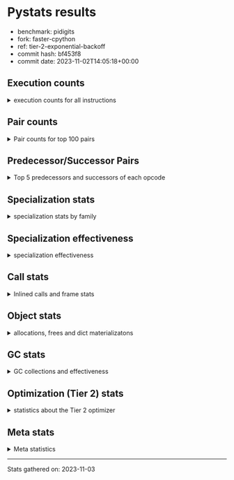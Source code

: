 
# Pystats results

- benchmark: pidigits
- fork: faster-cpython
- ref: tier-2-exponential-backoff
- commit hash: bf453f8
- commit date: 2023-11-02T14:05:18+00:00

## Execution counts

<details>
<summary> execution counts for all instructions </summary>

|Name | Count | Self | Cumulative | Miss ratio | 
|---|---:|---:|---:|---:|
| LOAD_FAST | 7,783,360 | 17.7% | 17.7% |  |
| BINARY_OP_MULTIPLY_INT | 5,804,000 | 13.2% | 30.9% |  |
| LOAD_FAST_LOAD_FAST | 4,582,640 | 10.4% | 41.3% |  |
| BINARY_OP_ADD_INT | 4,422,020 | 10.0% | 51.3% |  |
| LOAD_CONST | 4,131,040 | 9.4% | 60.7% |  |
| STORE_FAST_STORE_FAST | 2,895,520 | 6.6% | 67.3% |  |
| RETURN_VALUE | 2,218,160 | 5.0% | 72.3% |  |
| RESUME_CHECK | 1,833,120 | 4.2% | 76.5% |  |
| UNPACK_SEQUENCE_TUPLE | 1,447,700 | 3.3% | 79.8% |  |
| BINARY_OP | 1,382,920 | 3.1% | 82.9% |  |
| LOAD_GLOBAL_MODULE | 1,142,480 | 2.6% | 85.5% |  |
| CALL_PY_EXACT_ARGS | 1,142,240 | 2.6% | 88.1% |  |
| STORE_FAST | 996,800 | 2.3% | 90.4% |  |
| BUILD_TUPLE | 996,320 | 2.3% | 92.7% |  |
| INTERPRETER_EXIT | 690,880 | 1.6% | 94.2% |  |
| POP_JUMP_IF_FALSE | 690,880 | 1.6% | 95.8% |  |
| COMPARE_OP_INT | 690,820 | 1.6% | 97.4% |  |
| ENTER_EXECUTOR | 544,880 | 1.2% | 98.6% |  |
| POP_TOP | 160,160 | 0.4% | 99.0% |  |
| YIELD_VALUE | 160,000 | 0.4% | 99.3% |  |
| LOAD_GLOBAL_BUILTIN | 145,620 | 0.3% | 99.7% |  |
| CALL_BUILTIN_FAST | 145,500 | 0.3% | 100.0% |  |
| CALL | 1,040 | 0.0% | 100.0% |  |
| JUMP_BACKWARD | 680 | 0.0% | 100.0% |  |
| LOAD_GLOBAL | 600 | 0.0% | 100.0% |  |
| PUSH_NULL | 400 | 0.0% | 100.0% |  |
| NOP | 160 | 0.0% | 100.0% |  |
| LOAD_DEREF | 160 | 0.0% | 100.0% |  |
| RESUME | 160 | 0.0% | 100.0% |  |
| COMPARE_OP | 120 | 0.0% | 100.0% |  |
| UNPACK_SEQUENCE | 120 | 0.0% | 100.0% |  |
| CALL_BUILTIN_CLASS | 120 | 0.0% | 100.0% |  |
| LOAD_ATTR_MODULE | 120 | 0.0% | 100.0% |  |
| MAKE_FUNCTION | 80 | 0.0% | 100.0% |  |
| RETURN_GENERATOR | 80 | 0.0% | 100.0% |  |
| CALL_FUNCTION_EX | 80 | 0.0% | 100.0% |  |
| COPY_FREE_VARS | 80 | 0.0% | 100.0% |  |
| LOAD_ATTR | 80 | 0.0% | 100.0% |  |
| BINARY_OP_SUBTRACT_FLOAT | 60 | 0.0% | 100.0% |  |


</details>

## Pair counts

<details>
<summary> Pair counts for top 100 pairs </summary>

|Pair | Count | Self | Cumulative | 
|---|---:|---:|---:|
| LOAD_FAST_LOAD_FAST BINARY_OP_MULTIPLY_INT | 4,582,280 | 10.4% | 10.4% |
| BINARY_OP_MULTIPLY_INT LOAD_FAST | 2,443,960 | 5.6% | 16.0% |
| LOAD_FAST BINARY_OP_ADD_INT | 2,443,920 | 5.6% | 21.5% |
| BINARY_OP_ADD_INT LOAD_FAST_LOAD_FAST | 1,832,980 | 4.2% | 25.7% |
| RESUME_CHECK LOAD_FAST | 1,672,980 | 3.8% | 29.5% |
| STORE_FAST_STORE_FAST STORE_FAST_STORE_FAST | 1,447,760 | 3.3% | 32.8% |
| UNPACK_SEQUENCE_TUPLE STORE_FAST_STORE_FAST | 1,447,700 | 3.3% | 36.1% |
| LOAD_FAST UNPACK_SEQUENCE_TUPLE | 1,447,640 | 3.3% | 39.4% |
| BINARY_OP RETURN_VALUE | 1,381,600 | 3.1% | 42.5% |
| LOAD_FAST LOAD_CONST | 1,367,600 | 3.1% | 45.6% |
| BINARY_OP_MULTIPLY_INT LOAD_FAST_LOAD_FAST | 1,222,000 | 2.8% | 48.4% |
| BINARY_OP_ADD_INT BINARY_OP | 1,221,980 | 2.8% | 51.2% |
| LOAD_CONST LOAD_FAST | 1,221,600 | 2.8% | 53.9% |
| BINARY_OP_MULTIPLY_INT LOAD_CONST | 1,221,540 | 2.8% | 56.7% |
| LOAD_FAST BINARY_OP_MULTIPLY_INT | 1,221,480 | 2.8% | 59.5% |
| STORE_FAST_STORE_FAST LOAD_FAST_LOAD_FAST | 1,142,240 | 2.6% | 62.1% |
| CALL_PY_EXACT_ARGS RESUME_CHECK | 1,142,180 | 2.6% | 64.7% |
| LOAD_CONST BINARY_OP_ADD_INT | 1,061,520 | 2.4% | 67.1% |
| RETURN_VALUE STORE_FAST | 996,400 | 2.3% | 69.3% |
| LOAD_GLOBAL_MODULE LOAD_FAST | 982,140 | 2.2% | 71.6% |
| BINARY_OP_MULTIPLY_INT BINARY_OP_ADD_INT | 916,440 | 2.1% | 73.7% |
| STORE_FAST LOAD_FAST | 851,040 | 1.9% | 75.6% |
| LOAD_CONST LOAD_CONST | 850,800 | 1.9% | 77.5% |
| LOAD_CONST CALL_PY_EXACT_ARGS | 836,560 | 1.9% | 79.4% |
| BUILD_TUPLE RETURN_VALUE | 836,320 | 1.9% | 81.3% |
| BINARY_OP_ADD_INT BUILD_TUPLE | 836,280 | 1.9% | 83.2% |
| COMPARE_OP_INT POP_JUMP_IF_FALSE | 690,820 | 1.6% | 84.8% |
| CACHE RESUME_CHECK | 690,740 | 1.6% | 86.4% |
| RETURN_VALUE COMPARE_OP_INT | 690,720 | 1.6% | 87.9% |
| LOAD_FAST LOAD_GLOBAL_MODULE | 690,720 | 1.6% | 89.5% |
| RETURN_VALUE INTERPRETER_EXIT | 530,880 | 1.2% | 90.7% |
| BINARY_OP_ADD_INT LOAD_CONST | 530,780 | 1.2% | 91.9% |
| ENTER_EXECUTOR LOAD_FAST_LOAD_FAST | 385,280 | 0.9% | 92.8% |
| POP_JUMP_IF_FALSE ENTER_EXECUTOR | 385,260 | 0.9% | 93.7% |
| STORE_FAST_STORE_FAST LOAD_FAST | 305,520 | 0.7% | 94.4% |
| POP_JUMP_IF_FALSE LOAD_GLOBAL_MODULE | 305,120 | 0.7% | 95.1% |
| LOAD_GLOBAL_MODULE LOAD_CONST | 160,040 | 0.4% | 95.4% |
| BUILD_TUPLE LOAD_FAST | 160,000 | 0.4% | 95.8% |
| LOAD_CONST BUILD_TUPLE | 160,000 | 0.4% | 96.1% |
| LOAD_FAST YIELD_VALUE | 160,000 | 0.4% | 96.5% |
| YIELD_VALUE INTERPRETER_EXIT | 160,000 | 0.4% | 96.9% |
| LOAD_FAST CALL_PY_EXACT_ARGS | 159,960 | 0.4% | 97.2% |
| RESUME_CHECK POP_TOP | 159,900 | 0.4% | 97.6% |
| ENTER_EXECUTOR BINARY_OP | 159,600 | 0.4% | 98.0% |
| POP_TOP ENTER_EXECUTOR | 159,580 | 0.4% | 98.3% |
| STORE_FAST LOAD_GLOBAL_MODULE | 145,520 | 0.3% | 98.7% |
| LOAD_GLOBAL_BUILTIN LOAD_FAST | 145,500 | 0.3% | 99.0% |
| LOAD_FAST CALL_BUILTIN_FAST | 145,480 | 0.3% | 99.3% |
| LOAD_FAST LOAD_GLOBAL_BUILTIN | 145,480 | 0.3% | 99.6% |
| CALL_BUILTIN_FAST CALL_PY_EXACT_ARGS | 145,480 | 0.3% | 100.0% |
| JUMP_BACKWARD LOAD_GLOBAL_MODULE | 620 | 0.0% | 100.0% |
| BINARY_OP BINARY_OP | 600 | 0.0% | 100.0% |
| LOAD_FAST_LOAD_FAST BINARY_OP | 360 | 0.0% | 100.0% |
| POP_TOP JUMP_BACKWARD | 340 | 0.0% | 100.0% |
| POP_JUMP_IF_FALSE JUMP_BACKWARD | 340 | 0.0% | 100.0% |
| PUSH_NULL CALL | 320 | 0.0% | 100.0% |
| BINARY_OP BINARY_OP_MULTIPLY_INT | 240 | 0.0% | 100.0% |
| LOAD_CONST CALL | 240 | 0.0% | 100.0% |
| LOAD_FAST PUSH_NULL | 240 | 0.0% | 100.0% |
| LOAD_FAST BINARY_OP | 240 | 0.0% | 100.0% |
| LOAD_GLOBAL LOAD_GLOBAL_MODULE | 240 | 0.0% | 100.0% |
| CALL CALL | 220 | 0.0% | 100.0% |
| CALL POP_TOP | 160 | 0.0% | 100.0% |
| CALL CALL_PY_EXACT_ARGS | 160 | 0.0% | 100.0% |
| LOAD_FAST CALL | 160 | 0.0% | 100.0% |
| BINARY_OP LOAD_FAST_LOAD_FAST | 140 | 0.0% | 100.0% |
| BINARY_OP BINARY_OP_ADD_INT | 140 | 0.0% | 100.0% |
| CALL CALL_BUILTIN_CLASS | 120 | 0.0% | 100.0% |
| LOAD_FAST LOAD_GLOBAL | 120 | 0.0% | 100.0% |
| LOAD_FAST UNPACK_SEQUENCE | 120 | 0.0% | 100.0% |
| LOAD_GLOBAL LOAD_FAST | 120 | 0.0% | 100.0% |
| CALL_BUILTIN_CLASS RETURN_VALUE | 120 | 0.0% | 100.0% |
| CACHE POP_TOP | 80 | 0.0% | 100.0% |
| NOP LOAD_DEREF | 80 | 0.0% | 100.0% |
| POP_TOP NOP | 80 | 0.0% | 100.0% |
| POP_TOP LOAD_FAST | 80 | 0.0% | 100.0% |
| PUSH_NULL LOAD_FAST | 80 | 0.0% | 100.0% |
| RETURN_GENERATOR LOAD_FAST | 80 | 0.0% | 100.0% |
| RETURN_VALUE COMPARE_OP | 80 | 0.0% | 100.0% |
| BINARY_OP LOAD_CONST | 80 | 0.0% | 100.0% |
| CALL LOAD_FAST | 80 | 0.0% | 100.0% |
| CALL STORE_FAST | 80 | 0.0% | 100.0% |
| CALL RESUME_CHECK | 80 | 0.0% | 100.0% |
| CALL_FUNCTION_EX COPY_FREE_VARS | 80 | 0.0% | 100.0% |
| LOAD_CONST MAKE_FUNCTION | 80 | 0.0% | 100.0% |
| LOAD_CONST BINARY_OP | 80 | 0.0% | 100.0% |
| LOAD_CONST STORE_FAST | 80 | 0.0% | 100.0% |
| LOAD_DEREF PUSH_NULL | 80 | 0.0% | 100.0% |
| LOAD_DEREF STORE_FAST | 80 | 0.0% | 100.0% |
| LOAD_FAST RETURN_VALUE | 80 | 0.0% | 100.0% |
| LOAD_FAST CALL_FUNCTION_EX | 80 | 0.0% | 100.0% |
| POP_JUMP_IF_FALSE LOAD_FAST | 80 | 0.0% | 100.0% |
| POP_JUMP_IF_FALSE LOAD_GLOBAL | 80 | 0.0% | 100.0% |
| STORE_FAST NOP | 80 | 0.0% | 100.0% |
| STORE_FAST LOAD_DEREF | 80 | 0.0% | 100.0% |
| STORE_FAST LOAD_GLOBAL | 80 | 0.0% | 100.0% |
| LOAD_GLOBAL_MODULE CALL_PY_EXACT_ARGS | 80 | 0.0% | 100.0% |
| LOAD_GLOBAL_MODULE LOAD_ATTR_MODULE | 80 | 0.0% | 100.0% |
| RESUME_CHECK LOAD_GLOBAL_BUILTIN | 80 | 0.0% | 100.0% |
| CACHE RESUME | 60 | 0.0% | 100.0% |


</details>

## Predecessor/Successor Pairs

<details>
<summary> Top 5 predecessors and successors of each opcode </summary>

### CACHE

<details>
<summary> Successors and predecessors for CACHE </summary>

|Successors | Count | Percentage | 
|---|---:|---:|
| RESUME_CHECK | 690,740 | 100.0% |
| POP_TOP | 80 | 0.0% |
| RESUME | 60 | 0.0% |


</details>

### INTERPRETER_EXIT

<details>
<summary> Successors and predecessors for INTERPRETER_EXIT </summary>

|Predecessors | Count | Percentage | 
|---|---:|---:|
| RETURN_VALUE | 530,880 | 76.8% |
| YIELD_VALUE | 160,000 | 23.2% |


</details>

### MAKE_FUNCTION

<details>
<summary> Successors and predecessors for MAKE_FUNCTION </summary>

|Predecessors | Count | Percentage | 
|---|---:|---:|
| LOAD_CONST | 80 | 100.0% |

|Successors | Count | Percentage | 
|---|---:|---:|
| LOAD_GLOBAL | 40 | 50.0% |
| LOAD_GLOBAL_MODULE | 40 | 50.0% |


</details>

### NOP

<details>
<summary> Successors and predecessors for NOP </summary>

|Predecessors | Count | Percentage | 
|---|---:|---:|
| POP_TOP | 80 | 50.0% |
| STORE_FAST | 80 | 50.0% |

|Successors | Count | Percentage | 
|---|---:|---:|
| LOAD_DEREF | 80 | 50.0% |
| LOAD_GLOBAL_MODULE | 60 | 37.5% |
| LOAD_GLOBAL | 20 | 12.5% |


</details>

### POP_TOP

<details>
<summary> Successors and predecessors for POP_TOP </summary>

|Predecessors | Count | Percentage | 
|---|---:|---:|
| RESUME_CHECK | 159,900 | 99.8% |
| CALL | 160 | 0.1% |
| CACHE | 80 | 0.0% |
| RESUME | 20 | 0.0% |

|Successors | Count | Percentage | 
|---|---:|---:|
| ENTER_EXECUTOR | 159,580 | 99.6% |
| JUMP_BACKWARD | 340 | 0.2% |
| NOP | 80 | 0.0% |
| LOAD_FAST | 80 | 0.0% |
| RESUME_CHECK | 60 | 0.0% |


</details>

### PUSH_NULL

<details>
<summary> Successors and predecessors for PUSH_NULL </summary>

|Predecessors | Count | Percentage | 
|---|---:|---:|
| LOAD_FAST | 240 | 60.0% |
| LOAD_DEREF | 80 | 20.0% |
| LOAD_ATTR_MODULE | 60 | 15.0% |
| LOAD_ATTR | 20 | 5.0% |

|Successors | Count | Percentage | 
|---|---:|---:|
| CALL | 320 | 80.0% |
| LOAD_FAST | 80 | 20.0% |


</details>

### RETURN_GENERATOR

<details>
<summary> Successors and predecessors for RETURN_GENERATOR </summary>

|Predecessors | Count | Percentage | 
|---|---:|---:|
| CALL_PY_EXACT_ARGS | 60 | 75.0% |
| CALL | 20 | 25.0% |

|Successors | Count | Percentage | 
|---|---:|---:|
| LOAD_FAST | 80 | 100.0% |


</details>

### RETURN_VALUE

<details>
<summary> Successors and predecessors for RETURN_VALUE </summary>

|Predecessors | Count | Percentage | 
|---|---:|---:|
| BINARY_OP | 1,381,600 | 62.3% |
| BUILD_TUPLE | 836,320 | 37.7% |
| CALL_BUILTIN_CLASS | 120 | 0.0% |
| LOAD_FAST | 80 | 0.0% |
| CALL | 40 | 0.0% |

|Successors | Count | Percentage | 
|---|---:|---:|
| STORE_FAST | 996,400 | 44.9% |
| COMPARE_OP_INT | 690,720 | 31.1% |
| INTERPRETER_EXIT | 530,880 | 23.9% |
| COMPARE_OP | 80 | 0.0% |
| LOAD_GLOBAL | 40 | 0.0% |


</details>

### BINARY_OP

<details>
<summary> Successors and predecessors for BINARY_OP </summary>

|Predecessors | Count | Percentage | 
|---|---:|---:|
| BINARY_OP_ADD_INT | 1,221,980 | 88.4% |
| ENTER_EXECUTOR | 159,600 | 11.5% |
| BINARY_OP | 600 | 0.0% |
| LOAD_FAST_LOAD_FAST | 360 | 0.0% |
| LOAD_FAST | 240 | 0.0% |

|Successors | Count | Percentage | 
|---|---:|---:|
| RETURN_VALUE | 1,381,600 | 99.9% |
| BINARY_OP | 600 | 0.0% |
| BINARY_OP_MULTIPLY_INT | 240 | 0.0% |
| LOAD_FAST_LOAD_FAST | 140 | 0.0% |
| BINARY_OP_ADD_INT | 140 | 0.0% |


</details>

### BUILD_TUPLE

<details>
<summary> Successors and predecessors for BUILD_TUPLE </summary>

|Predecessors | Count | Percentage | 
|---|---:|---:|
| BINARY_OP_ADD_INT | 836,280 | 83.9% |
| LOAD_CONST | 160,000 | 16.1% |
| BINARY_OP | 40 | 0.0% |

|Successors | Count | Percentage | 
|---|---:|---:|
| RETURN_VALUE | 836,320 | 83.9% |
| LOAD_FAST | 160,000 | 16.1% |


</details>

### CALL

<details>
<summary> Successors and predecessors for CALL </summary>

|Predecessors | Count | Percentage | 
|---|---:|---:|
| PUSH_NULL | 320 | 30.8% |
| LOAD_CONST | 240 | 23.1% |
| CALL | 220 | 21.2% |
| LOAD_FAST | 160 | 15.4% |
| LOAD_GLOBAL | 40 | 3.8% |

|Successors | Count | Percentage | 
|---|---:|---:|
| CALL | 220 | 21.2% |
| POP_TOP | 160 | 15.4% |
| CALL_PY_EXACT_ARGS | 160 | 15.4% |
| CALL_BUILTIN_CLASS | 120 | 11.5% |
| LOAD_FAST | 80 | 7.7% |


</details>

### CALL_FUNCTION_EX

<details>
<summary> Successors and predecessors for CALL_FUNCTION_EX </summary>

|Predecessors | Count | Percentage | 
|---|---:|---:|
| LOAD_FAST | 80 | 100.0% |

|Successors | Count | Percentage | 
|---|---:|---:|
| COPY_FREE_VARS | 80 | 100.0% |


</details>

### COMPARE_OP

<details>
<summary> Successors and predecessors for COMPARE_OP </summary>

|Predecessors | Count | Percentage | 
|---|---:|---:|
| RETURN_VALUE | 80 | 66.7% |
| LOAD_CONST | 40 | 33.3% |

|Successors | Count | Percentage | 
|---|---:|---:|
| POP_JUMP_IF_FALSE | 60 | 50.0% |
| COMPARE_OP_INT | 60 | 50.0% |


</details>

### COPY_FREE_VARS

<details>
<summary> Successors and predecessors for COPY_FREE_VARS </summary>

|Predecessors | Count | Percentage | 
|---|---:|---:|
| CALL_FUNCTION_EX | 80 | 100.0% |

|Successors | Count | Percentage | 
|---|---:|---:|
| RESUME_CHECK | 60 | 75.0% |
| RESUME | 20 | 25.0% |


</details>

### ENTER_EXECUTOR

<details>
<summary> Successors and predecessors for ENTER_EXECUTOR </summary>

|Predecessors | Count | Percentage | 
|---|---:|---:|
| POP_JUMP_IF_FALSE | 385,260 | 70.7% |
| POP_TOP | 159,580 | 29.3% |
| JUMP_BACKWARD | 40 | 0.0% |

|Successors | Count | Percentage | 
|---|---:|---:|
| LOAD_FAST_LOAD_FAST | 385,280 | 70.7% |
| BINARY_OP | 159,600 | 29.3% |


</details>

### JUMP_BACKWARD

<details>
<summary> Successors and predecessors for JUMP_BACKWARD </summary>

|Predecessors | Count | Percentage | 
|---|---:|---:|
| POP_TOP | 340 | 50.0% |
| POP_JUMP_IF_FALSE | 340 | 50.0% |

|Successors | Count | Percentage | 
|---|---:|---:|
| LOAD_GLOBAL_MODULE | 620 | 91.2% |
| ENTER_EXECUTOR | 40 | 5.9% |
| LOAD_GLOBAL | 20 | 2.9% |


</details>

### LOAD_ATTR

<details>
<summary> Successors and predecessors for LOAD_ATTR </summary>

|Predecessors | Count | Percentage | 
|---|---:|---:|
| LOAD_GLOBAL | 40 | 50.0% |
| LOAD_GLOBAL_MODULE | 40 | 50.0% |

|Successors | Count | Percentage | 
|---|---:|---:|
| LOAD_ATTR_MODULE | 40 | 50.0% |
| PUSH_NULL | 20 | 25.0% |
| STORE_FAST | 20 | 25.0% |


</details>

### LOAD_CONST

<details>
<summary> Successors and predecessors for LOAD_CONST </summary>

|Predecessors | Count | Percentage | 
|---|---:|---:|
| LOAD_FAST | 1,367,600 | 33.1% |
| BINARY_OP_MULTIPLY_INT | 1,221,540 | 29.6% |
| LOAD_CONST | 850,800 | 20.6% |
| BINARY_OP_ADD_INT | 530,780 | 12.8% |
| LOAD_GLOBAL_MODULE | 160,040 | 3.9% |

|Successors | Count | Percentage | 
|---|---:|---:|
| LOAD_FAST | 1,221,600 | 29.6% |
| BINARY_OP_ADD_INT | 1,061,520 | 25.7% |
| LOAD_CONST | 850,800 | 20.6% |
| CALL_PY_EXACT_ARGS | 836,560 | 20.3% |
| BUILD_TUPLE | 160,000 | 3.9% |


</details>

### LOAD_DEREF

<details>
<summary> Successors and predecessors for LOAD_DEREF </summary>

|Predecessors | Count | Percentage | 
|---|---:|---:|
| NOP | 80 | 50.0% |
| STORE_FAST | 80 | 50.0% |

|Successors | Count | Percentage | 
|---|---:|---:|
| PUSH_NULL | 80 | 50.0% |
| STORE_FAST | 80 | 50.0% |


</details>

### LOAD_FAST

<details>
<summary> Successors and predecessors for LOAD_FAST </summary>

|Predecessors | Count | Percentage | 
|---|---:|---:|
| BINARY_OP_MULTIPLY_INT | 2,443,960 | 31.4% |
| RESUME_CHECK | 1,672,980 | 21.5% |
| LOAD_CONST | 1,221,600 | 15.7% |
| LOAD_GLOBAL_MODULE | 982,140 | 12.6% |
| STORE_FAST | 851,040 | 10.9% |

|Successors | Count | Percentage | 
|---|---:|---:|
| BINARY_OP_ADD_INT | 2,443,920 | 31.4% |
| UNPACK_SEQUENCE_TUPLE | 1,447,640 | 18.6% |
| LOAD_CONST | 1,367,600 | 17.6% |
| BINARY_OP_MULTIPLY_INT | 1,221,480 | 15.7% |
| LOAD_GLOBAL_MODULE | 690,720 | 8.9% |


</details>

### LOAD_FAST_LOAD_FAST

<details>
<summary> Successors and predecessors for LOAD_FAST_LOAD_FAST </summary>

|Predecessors | Count | Percentage | 
|---|---:|---:|
| BINARY_OP_ADD_INT | 1,832,980 | 40.0% |
| BINARY_OP_MULTIPLY_INT | 1,222,000 | 26.7% |
| STORE_FAST_STORE_FAST | 1,142,240 | 24.9% |
| ENTER_EXECUTOR | 385,280 | 8.4% |
| BINARY_OP | 140 | 0.0% |

|Successors | Count | Percentage | 
|---|---:|---:|
| BINARY_OP_MULTIPLY_INT | 4,582,280 | 100.0% |
| BINARY_OP | 360 | 0.0% |


</details>

### LOAD_GLOBAL

<details>
<summary> Successors and predecessors for LOAD_GLOBAL </summary>

|Predecessors | Count | Percentage | 
|---|---:|---:|
| LOAD_FAST | 120 | 20.0% |
| POP_JUMP_IF_FALSE | 80 | 13.3% |
| STORE_FAST | 80 | 13.3% |
| RESUME | 60 | 10.0% |
| RESUME_CHECK | 60 | 10.0% |

|Successors | Count | Percentage | 
|---|---:|---:|
| LOAD_GLOBAL_MODULE | 240 | 40.0% |
| LOAD_FAST | 120 | 20.0% |
| LOAD_CONST | 60 | 10.0% |
| LOAD_GLOBAL_BUILTIN | 60 | 10.0% |
| CALL | 40 | 6.7% |


</details>

### POP_JUMP_IF_FALSE

<details>
<summary> Successors and predecessors for POP_JUMP_IF_FALSE </summary>

|Predecessors | Count | Percentage | 
|---|---:|---:|
| COMPARE_OP_INT | 690,820 | 100.0% |
| COMPARE_OP | 60 | 0.0% |

|Successors | Count | Percentage | 
|---|---:|---:|
| ENTER_EXECUTOR | 385,260 | 55.8% |
| LOAD_GLOBAL_MODULE | 305,120 | 44.2% |
| JUMP_BACKWARD | 340 | 0.0% |
| LOAD_FAST | 80 | 0.0% |
| LOAD_GLOBAL | 80 | 0.0% |


</details>

### STORE_FAST

<details>
<summary> Successors and predecessors for STORE_FAST </summary>

|Predecessors | Count | Percentage | 
|---|---:|---:|
| RETURN_VALUE | 996,400 | 100.0% |
| CALL | 80 | 0.0% |
| LOAD_CONST | 80 | 0.0% |
| LOAD_DEREF | 80 | 0.0% |
| BINARY_OP_SUBTRACT_FLOAT | 60 | 0.0% |

|Successors | Count | Percentage | 
|---|---:|---:|
| LOAD_FAST | 851,040 | 85.4% |
| LOAD_GLOBAL_MODULE | 145,520 | 14.6% |
| NOP | 80 | 0.0% |
| LOAD_DEREF | 80 | 0.0% |
| LOAD_GLOBAL | 80 | 0.0% |


</details>

### STORE_FAST_STORE_FAST

<details>
<summary> Successors and predecessors for STORE_FAST_STORE_FAST </summary>

|Predecessors | Count | Percentage | 
|---|---:|---:|
| STORE_FAST_STORE_FAST | 1,447,760 | 50.0% |
| UNPACK_SEQUENCE_TUPLE | 1,447,700 | 50.0% |
| UNPACK_SEQUENCE | 60 | 0.0% |

|Successors | Count | Percentage | 
|---|---:|---:|
| STORE_FAST_STORE_FAST | 1,447,760 | 50.0% |
| LOAD_FAST_LOAD_FAST | 1,142,240 | 39.4% |
| LOAD_FAST | 305,520 | 10.6% |


</details>

### UNPACK_SEQUENCE

<details>
<summary> Successors and predecessors for UNPACK_SEQUENCE </summary>

|Predecessors | Count | Percentage | 
|---|---:|---:|
| LOAD_FAST | 120 | 100.0% |

|Successors | Count | Percentage | 
|---|---:|---:|
| STORE_FAST_STORE_FAST | 60 | 50.0% |
| UNPACK_SEQUENCE_TUPLE | 60 | 50.0% |


</details>

### YIELD_VALUE

<details>
<summary> Successors and predecessors for YIELD_VALUE </summary>

|Predecessors | Count | Percentage | 
|---|---:|---:|
| LOAD_FAST | 160,000 | 100.0% |

|Successors | Count | Percentage | 
|---|---:|---:|
| INTERPRETER_EXIT | 160,000 | 100.0% |


</details>

### RESUME

<details>
<summary> Successors and predecessors for RESUME </summary>

|Predecessors | Count | Percentage | 
|---|---:|---:|
| CACHE | 60 | 37.5% |
| CALL | 60 | 37.5% |
| POP_TOP | 20 | 12.5% |
| COPY_FREE_VARS | 20 | 12.5% |

|Successors | Count | Percentage | 
|---|---:|---:|
| LOAD_FAST | 60 | 37.5% |
| LOAD_GLOBAL | 60 | 37.5% |
| POP_TOP | 20 | 12.5% |
| LOAD_CONST | 20 | 12.5% |


</details>

### BINARY_OP_ADD_INT

<details>
<summary> Successors and predecessors for BINARY_OP_ADD_INT </summary>

|Predecessors | Count | Percentage | 
|---|---:|---:|
| LOAD_FAST | 2,443,920 | 55.3% |
| LOAD_CONST | 1,061,520 | 24.0% |
| BINARY_OP_MULTIPLY_INT | 916,440 | 20.7% |
| BINARY_OP | 140 | 0.0% |

|Successors | Count | Percentage | 
|---|---:|---:|
| LOAD_FAST_LOAD_FAST | 1,832,980 | 41.5% |
| BINARY_OP | 1,221,980 | 27.6% |
| BUILD_TUPLE | 836,280 | 18.9% |
| LOAD_CONST | 530,780 | 12.0% |


</details>

### BINARY_OP_MULTIPLY_INT

<details>
<summary> Successors and predecessors for BINARY_OP_MULTIPLY_INT </summary>

|Predecessors | Count | Percentage | 
|---|---:|---:|
| LOAD_FAST_LOAD_FAST | 4,582,280 | 79.0% |
| LOAD_FAST | 1,221,480 | 21.0% |
| BINARY_OP | 240 | 0.0% |

|Successors | Count | Percentage | 
|---|---:|---:|
| LOAD_FAST | 2,443,960 | 42.1% |
| LOAD_FAST_LOAD_FAST | 1,222,000 | 21.1% |
| LOAD_CONST | 1,221,540 | 21.0% |
| BINARY_OP_ADD_INT | 916,440 | 15.8% |
| BINARY_OP | 60 | 0.0% |


</details>

### BINARY_OP_SUBTRACT_FLOAT

<details>
<summary> Successors and predecessors for BINARY_OP_SUBTRACT_FLOAT </summary>

|Predecessors | Count | Percentage | 
|---|---:|---:|
| LOAD_FAST | 40 | 66.7% |
| BINARY_OP | 20 | 33.3% |

|Successors | Count | Percentage | 
|---|---:|---:|
| STORE_FAST | 60 | 100.0% |


</details>

### CALL_BUILTIN_CLASS

<details>
<summary> Successors and predecessors for CALL_BUILTIN_CLASS </summary>

|Predecessors | Count | Percentage | 
|---|---:|---:|
| CALL | 120 | 100.0% |

|Successors | Count | Percentage | 
|---|---:|---:|
| RETURN_VALUE | 120 | 100.0% |


</details>

### CALL_BUILTIN_FAST

<details>
<summary> Successors and predecessors for CALL_BUILTIN_FAST </summary>

|Predecessors | Count | Percentage | 
|---|---:|---:|
| LOAD_FAST | 145,480 | 100.0% |
| CALL | 20 | 0.0% |

|Successors | Count | Percentage | 
|---|---:|---:|
| CALL_PY_EXACT_ARGS | 145,480 | 100.0% |
| CALL | 20 | 0.0% |


</details>

### CALL_PY_EXACT_ARGS

<details>
<summary> Successors and predecessors for CALL_PY_EXACT_ARGS </summary>

|Predecessors | Count | Percentage | 
|---|---:|---:|
| LOAD_CONST | 836,560 | 73.2% |
| LOAD_FAST | 159,960 | 14.0% |
| CALL_BUILTIN_FAST | 145,480 | 12.7% |
| CALL | 160 | 0.0% |
| LOAD_GLOBAL_MODULE | 80 | 0.0% |

|Successors | Count | Percentage | 
|---|---:|---:|
| RESUME_CHECK | 1,142,180 | 100.0% |
| RETURN_GENERATOR | 60 | 0.0% |


</details>

### COMPARE_OP_INT

<details>
<summary> Successors and predecessors for COMPARE_OP_INT </summary>

|Predecessors | Count | Percentage | 
|---|---:|---:|
| RETURN_VALUE | 690,720 | 100.0% |
| COMPARE_OP | 60 | 0.0% |
| LOAD_CONST | 40 | 0.0% |

|Successors | Count | Percentage | 
|---|---:|---:|
| POP_JUMP_IF_FALSE | 690,820 | 100.0% |


</details>

### LOAD_ATTR_MODULE

<details>
<summary> Successors and predecessors for LOAD_ATTR_MODULE </summary>

|Predecessors | Count | Percentage | 
|---|---:|---:|
| LOAD_GLOBAL_MODULE | 80 | 66.7% |
| LOAD_ATTR | 40 | 33.3% |

|Successors | Count | Percentage | 
|---|---:|---:|
| PUSH_NULL | 60 | 50.0% |
| STORE_FAST | 60 | 50.0% |


</details>

### LOAD_GLOBAL_BUILTIN

<details>
<summary> Successors and predecessors for LOAD_GLOBAL_BUILTIN </summary>

|Predecessors | Count | Percentage | 
|---|---:|---:|
| LOAD_FAST | 145,480 | 99.9% |
| RESUME_CHECK | 80 | 0.1% |
| LOAD_GLOBAL | 60 | 0.0% |

|Successors | Count | Percentage | 
|---|---:|---:|
| LOAD_FAST | 145,500 | 99.9% |
| LOAD_CONST | 60 | 0.0% |
| LOAD_GLOBAL_MODULE | 40 | 0.0% |
| LOAD_GLOBAL | 20 | 0.0% |


</details>

### LOAD_GLOBAL_MODULE

<details>
<summary> Successors and predecessors for LOAD_GLOBAL_MODULE </summary>

|Predecessors | Count | Percentage | 
|---|---:|---:|
| LOAD_FAST | 690,720 | 60.5% |
| POP_JUMP_IF_FALSE | 305,120 | 26.7% |
| STORE_FAST | 145,520 | 12.7% |
| JUMP_BACKWARD | 620 | 0.1% |
| LOAD_GLOBAL | 240 | 0.0% |

|Successors | Count | Percentage | 
|---|---:|---:|
| LOAD_FAST | 982,140 | 86.0% |
| LOAD_CONST | 160,040 | 14.0% |
| CALL_PY_EXACT_ARGS | 80 | 0.0% |
| LOAD_ATTR_MODULE | 80 | 0.0% |
| CALL | 40 | 0.0% |


</details>

### RESUME_CHECK

<details>
<summary> Successors and predecessors for RESUME_CHECK </summary>

|Predecessors | Count | Percentage | 
|---|---:|---:|
| CALL_PY_EXACT_ARGS | 1,142,180 | 62.3% |
| CACHE | 690,740 | 37.7% |
| CALL | 80 | 0.0% |
| POP_TOP | 60 | 0.0% |
| COPY_FREE_VARS | 60 | 0.0% |

|Successors | Count | Percentage | 
|---|---:|---:|
| LOAD_FAST | 1,672,980 | 91.3% |
| POP_TOP | 159,900 | 8.7% |
| LOAD_GLOBAL_BUILTIN | 80 | 0.0% |
| LOAD_CONST | 60 | 0.0% |
| LOAD_GLOBAL | 60 | 0.0% |


</details>

### UNPACK_SEQUENCE_TUPLE

<details>
<summary> Successors and predecessors for UNPACK_SEQUENCE_TUPLE </summary>

|Predecessors | Count | Percentage | 
|---|---:|---:|
| LOAD_FAST | 1,447,640 | 100.0% |
| UNPACK_SEQUENCE | 60 | 0.0% |

|Successors | Count | Percentage | 
|---|---:|---:|
| STORE_FAST_STORE_FAST | 1,447,700 | 100.0% |


</details>


</details>

## Specialization stats

<details>
<summary> specialization stats by family </summary>

### BINARY_OP

<details>
<summary> specialization stats for BINARY_OP family </summary>

|Kind | Count | Ratio | 
|---|---:|---:|
|     deferred | 1,382,000 | 11.9% |
|          hit | 10,226,080 | 88.1% |

| | Count | Ratio | 
|---|---:|---:|
| Success | 400 | 43.5% |
| Failure | 520 | 56.5% |

|Failure kind | Count | Ratio | 
|---|---:|---:|
| floor divide | 520 | 100.0% |


</details>

### CALL

<details>
<summary> specialization stats for CALL family </summary>

|Kind | Count | Ratio | 
|---|---:|---:|
|     deferred | 700 | 0.1% |
|          hit | 1,287,860 | 99.9% |

| | Count | Ratio | 
|---|---:|---:|
| Success | 220 | 64.7% |
| Failure | 120 | 35.3% |

|Failure kind | Count | Ratio | 
|---|---:|---:|
| cfunc noargs | 60 | 50.0% |
| class no vectorcall | 40 | 33.3% |
| other | 20 | 16.7% |


</details>

### COMPARE_OP

<details>
<summary> specialization stats for COMPARE_OP family </summary>

|Kind | Count | Ratio | 
|---|---:|---:|
|     deferred | 60 | 0.0% |
|          hit | 690,820 | 100.0% |

| | Count | Ratio | 
|---|---:|---:|
| Success | 60 | 100.0% |
| Failure | 0 | 0.0% |


</details>

### LOAD_ATTR

<details>
<summary> specialization stats for LOAD_ATTR family </summary>

|Kind | Count | Ratio | 
|---|---:|---:|
|     deferred | 40 | 20.0% |
|          hit | 120 | 60.0% |

| | Count | Ratio | 
|---|---:|---:|
| Success | 40 | 100.0% |
| Failure | 0 | 0.0% |


</details>

### LOAD_GLOBAL

<details>
<summary> specialization stats for LOAD_GLOBAL family </summary>

|Kind | Count | Ratio | 
|---|---:|---:|
|     deferred | 300 | 0.0% |
|          hit | 1,288,100 | 100.0% |

| | Count | Ratio | 
|---|---:|---:|
| Success | 300 | 100.0% |
| Failure | 0 | 0.0% |


</details>

### POP_JUMP_IF_FALSE

<details>
<summary> specialization stats for POP_JUMP_IF_FALSE family </summary>


</details>

### UNPACK_SEQUENCE

<details>
<summary> specialization stats for UNPACK_SEQUENCE family </summary>

|Kind | Count | Ratio | 
|---|---:|---:|
|     deferred | 60 | 0.0% |
|          hit | 1,447,700 | 100.0% |

| | Count | Ratio | 
|---|---:|---:|
| Success | 60 | 100.0% |
| Failure | 0 | 0.0% |


</details>


</details>

## Specialization effectiveness

<details>
<summary> specialization effectiveness </summary>

|Instructions | Count | Ratio | 
|---|---:|---:|
| Basic | 25,161,640 | 57.2% |
| Not specialized | 2,075,760 | 4.7% |
| Specialized hits | 16,773,800 | 38.1% |
| Specialized misses | 0 | 0.0% |

### Deferred by instruction

<details>
<summary> deferred by instruction </summary>

|Name | Count | Ratio | 
|---|---:|---:|
| BINARY_OP | 1,382,000 | 99.9% |
| CALL | 700 | 0.1% |
| LOAD_GLOBAL | 300 | 0.0% |
| COMPARE_OP | 60 | 0.0% |
| UNPACK_SEQUENCE | 60 | 0.0% |
| LOAD_ATTR | 40 | 0.0% |
| BINARY_SLICE | 0 | 0.0% |
| STORE_SLICE | 0 | 0.0% |
| CACHE | 0 | 0.0% |
| BINARY_OP_INPLACE_ADD_UNICODE | 0 | 0.0% |


</details>

### Misses by instruction

<details>
<summary> misses by instruction </summary>


</details>


</details>

## Call stats

<details>
<summary> Inlined calls and frame stats </summary>

| | Count | Ratio | 
|---|---:|---:|
| Calls to PyEval_EvalDefault | 690,880 | 37.7% |
| Calls to Python functions inlined | 1,142,480 | 62.3% |
| Calls via PyEval_EvalFrame (total) | 690,880 | 37.7% |
| Calls via PyEval_EvalFrame (vector) | 530,880 | 29.0% |
| Calls via PyEval_EvalFrame (generator) | 160,000 | 8.7% |
| Calls via PyEval_EvalFrame (legacy) | 0 | 0.0% |
| Calls via PyEval_EvalFrame (function vectorcall) | 530,880 | 29.0% |
| Calls via PyEval_EvalFrame (build class) | 0 | 0.0% |
| Calls via PyEval_EvalFrame (slot) | 0 | 0.0% |
| Calls via PyEval_EvalFrame (function ex) | 80 | 0.0% |
| Calls via PyEval_EvalFrame (api) | 0 | 0.0% |
| Calls via PyEval_EvalFrame (method) | 0 | 0.0% |
| Frame objects created | 0 | 0.0% |
| Frames pushed | 2,072,400 | 113.0% |


</details>

## Object stats

<details>
<summary> allocations, frees and dict materializatons </summary>

| | Count | Ratio | 
|---|---:|---:|
| Allocations from freelist | 1,382,000 | 8.5% |
| Frees to freelist | 1,382,020 |  |
| Allocations | 14,856,680 | 91.5% |
| Allocations to 512 bytes | 4,729,040 | 29.1% |
| Allocations to 4 kbytes | 3,817,160 | 23.5% |
| Allocations over 4 kbytes | 6,310,480 | 38.9% |
| Frees | 14,856,540 |  |
| New values | 0 |  |
| Interpreter increfs | 32,781,720 | 99.7% |
| Interpreter decrefs | 40,899,200 | 83.3% |
| Increfs | 101,880 | 0.3% |
| Decrefs | 8,222,880 | 16.7% |
| Materialize dict (on request) | 0 |  |
| Materialize dict (new key) | 0 |  |
| Materialize dict (too big) | 0 |  |
| Materialize dict (str subclass) | 0 |  |
| Dematerialize dict | 0 |  |
| Method cache hits | 22 |  |
| Method cache misses | 18 |  |
| Method cache collisions | 28 |  |
| Method cache dunder hits | 60 |  |
| Method cache dunder misses | 20 |  |


</details>

## GC stats

<details>
<summary> GC collections and effectiveness </summary>

|Generation | Collections | Objects collected | Object visits | 
|---:|---:|---:|---:|
| 0 | 0 | 0 | 0 |
| 1 | 0 | 0 | 0 |
| 2 | 0 | 0 | 0 |


</details>

## Optimization (Tier 2) stats

<details>
<summary> statistics about the Tier 2 optimizer </summary>

| | Count | Ratio | 
|---|---:|---:|
| Optimization attempts | 40 |  |
| Traces created | 40 | 100.0% |
| Trace stack overflow | 0 | 0.0% |
| Trace stack underflow | 0 | 0.0% |
| Trace too long | 20 | 50.0% |
| Trace too short | 0 | 0.0% |
| Inner loop found | 0 | 0.0% |
| Recursive call | 0 | 0.0% |
| Traces executed | 544,880 |  |
| Uops executed | 46,998,000 | 86.25 |

### Trace length histogram

<details>
<summary> trace length histogram </summary>

|Range | Count | Ratio | 
|---|---:|---:|
| <= 1 | 0 | 0.0% |
| <= 2 | 0 | 0.0% |
| <= 4 | 0 | 0.0% |
| <= 8 | 0 | 0.0% |
| <= 16 | 0 | 0.0% |
| <= 32 | 0 | 0.0% |
| <= 64 | 20 | 50.0% |
| <= 128 | 20 | 50.0% |


</details>

### Optimized trace length histogram

<details>
<summary> optimized trace length histogram </summary>

|Range | Count | Ratio | 
|---|---:|---:|
| <= 1 | 0 | 0.0% |
| <= 2 | 0 | 0.0% |
| <= 4 | 0 | 0.0% |
| <= 8 | 0 | 0.0% |
| <= 16 | 0 | 0.0% |
| <= 32 | 0 | 0.0% |
| <= 64 | 20 | 50.0% |
| <= 128 | 20 | 50.0% |


</details>

### Trace run length histogram

<details>
<summary> trace run length histogram </summary>

|Range | Count | Ratio | 
|---|---:|---:|
| <= 1 | 0 | 0.0% |
| <= 2 | 0 | 0.0% |
| <= 4 | 0 | 0.0% |
| <= 8 | 0 | 0.0% |
| <= 16 | 0 | 0.0% |
| <= 32 | 0 | 0.0% |
| <= 64 | 159,600 | 29.3% |
| <= 128 | 385,280 | 70.7% |


</details>

### Uop execution stats

<details>
<summary> uop execution stats </summary>

|Name | Count | Self | Cumulative | Miss ratio | 
|---|---:|---:|---:|---:|
| _SET_IP | 10,297,840 | 21.9% | 21.9% |  |
| LOAD_FAST | 8,982,400 | 19.1% | 41.0% |  |
| STORE_FAST | 5,647,040 | 12.0% | 53.0% |  |
| _GUARD_BOTH_INT | 4,491,200 | 9.6% | 62.6% |  |
| _BINARY_OP_MULTIPLY_INT | 3,016,160 | 6.4% | 69.0% |  |
| _BINARY_OP_ADD_INT | 1,475,040 | 3.1% | 72.2% |  |
| UNPACK_SEQUENCE_TUPLE | 1,315,440 | 2.8% | 75.0% |  |
| _GUARD_GLOBALS_VERSION | 1,315,440 | 2.8% | 77.7% |  |
| RESUME_CHECK | 930,160 | 2.0% | 79.7% |  |
| _LOAD_GLOBAL_MODULE | 930,160 | 2.0% | 81.7% |  |
| _CHECK_PEP_523 | 930,160 | 2.0% | 83.7% |  |
| _CHECK_FUNCTION_EXACT_ARGS | 930,160 | 2.0% | 85.7% |  |
| _CHECK_STACK_SPACE | 930,160 | 2.0% | 87.6% |  |
| _INIT_CALL_PY_EXACT_ARGS | 930,160 | 2.0% | 89.6% |  |
| _PUSH_FRAME | 930,160 | 2.0% | 91.6% |  |
| _SAVE_RETURN_OFFSET | 930,160 | 2.0% | 93.6% |  |
| LOAD_CONST | 544,880 | 1.2% | 94.7% |  |
| _EXIT_TRACE | 544,880 | 1.2% | 95.9% |  |
| BUILD_TUPLE | 385,280 | 0.8% | 96.7% |  |
| CALL_BUILTIN_FAST | 385,280 | 0.8% | 97.5% |  |
| _POP_FRAME | 385,280 | 0.8% | 98.4% |  |
| _GUARD_BUILTINS_VERSION | 385,280 | 0.8% | 99.2% |  |
| _LOAD_GLOBAL_BUILTINS | 385,280 | 0.8% | 100.0% |  |


</details>

### Unsupported opcodes

<details>
<summary> unsupported opcodes </summary>

|Opcode | Count | 
|---|---:|
| BINARY_OP | 20 |


</details>


</details>

## Meta stats

<details>
<summary> Meta statistics </summary>

| | Count | 
|---|---:|
| Number of data files | 20 |


</details>

---
Stats gathered on: 2023-11-03
